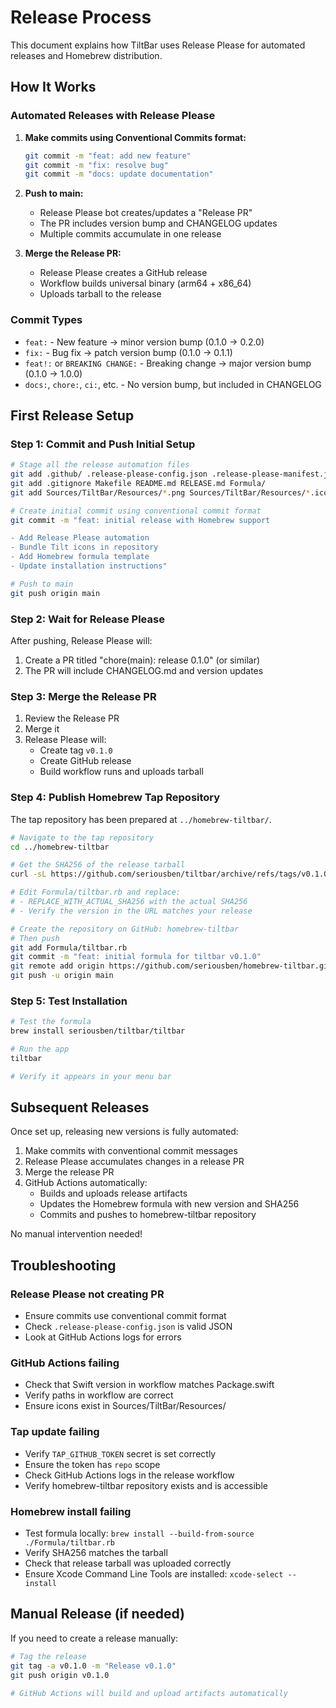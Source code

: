 # Release Process

This document explains how TiltBar uses Release Please for automated releases and Homebrew distribution.

## How It Works

### Automated Releases with Release Please

1. **Make commits using Conventional Commits format:**
   ```bash
   git commit -m "feat: add new feature"
   git commit -m "fix: resolve bug"
   git commit -m "docs: update documentation"
   ```

2. **Push to main:**
   - Release Please bot creates/updates a "Release PR"
   - The PR includes version bump and CHANGELOG updates
   - Multiple commits accumulate in one release

3. **Merge the Release PR:**
   - Release Please creates a GitHub release
   - Workflow builds universal binary (arm64 + x86_64)
   - Uploads tarball to the release

### Commit Types

- `feat:` - New feature → minor version bump (0.1.0 → 0.2.0)
- `fix:` - Bug fix → patch version bump (0.1.0 → 0.1.1)
- `feat!:` or `BREAKING CHANGE:` - Breaking change → major version bump (0.1.0 → 1.0.0)
- `docs:`, `chore:`, `ci:`, etc. - No version bump, but included in CHANGELOG

## First Release Setup

### Step 1: Commit and Push Initial Setup

```bash
# Stage all the release automation files
git add .github/ .release-please-config.json .release-please-manifest.json
git add .gitignore Makefile README.md RELEASE.md Formula/
git add Sources/TiltBar/Resources/*.png Sources/TiltBar/Resources/*.ico

# Create initial commit using conventional commit format
git commit -m "feat: initial release with Homebrew support

- Add Release Please automation
- Bundle Tilt icons in repository
- Add Homebrew formula template
- Update installation instructions"

# Push to main
git push origin main
```

### Step 2: Wait for Release Please

After pushing, Release Please will:
1. Create a PR titled "chore(main): release 0.1.0" (or similar)
2. The PR will include CHANGELOG.md and version updates

### Step 3: Merge the Release PR

1. Review the Release PR
2. Merge it
3. Release Please will:
   - Create tag `v0.1.0`
   - Create GitHub release
   - Build workflow runs and uploads tarball

### Step 4: Publish Homebrew Tap Repository

The tap repository has been prepared at `../homebrew-tiltbar/`.

```bash
# Navigate to the tap repository
cd ../homebrew-tiltbar

# Get the SHA256 of the release tarball
curl -sL https://github.com/seriousben/tiltbar/archive/refs/tags/v0.1.0.tar.gz | shasum -a 256

# Edit Formula/tiltbar.rb and replace:
# - REPLACE_WITH_ACTUAL_SHA256 with the actual SHA256
# - Verify the version in the URL matches your release

# Create the repository on GitHub: homebrew-tiltbar
# Then push
git add Formula/tiltbar.rb
git commit -m "feat: initial formula for tiltbar v0.1.0"
git remote add origin https://github.com/seriousben/homebrew-tiltbar.git
git push -u origin main
```

### Step 5: Test Installation

```bash
# Test the formula
brew install seriousben/tiltbar/tiltbar

# Run the app
tiltbar

# Verify it appears in your menu bar
```

## Subsequent Releases

Once set up, releasing new versions is fully automated:

1. Make commits with conventional commit messages
2. Release Please accumulates changes in a release PR
3. Merge the release PR
4. GitHub Actions automatically:
   - Builds and uploads release artifacts
   - Updates the Homebrew formula with new version and SHA256
   - Commits and pushes to homebrew-tiltbar repository

No manual intervention needed!

## Troubleshooting

### Release Please not creating PR

- Ensure commits use conventional commit format
- Check `.release-please-config.json` is valid JSON
- Look at GitHub Actions logs for errors

### GitHub Actions failing

- Check that Swift version in workflow matches Package.swift
- Verify paths in workflow are correct
- Ensure icons exist in Sources/TiltBar/Resources/

### Tap update failing

- Verify `TAP_GITHUB_TOKEN` secret is set correctly
- Ensure the token has `repo` scope
- Check GitHub Actions logs in the release workflow
- Verify homebrew-tiltbar repository exists and is accessible

### Homebrew install failing

- Test formula locally: `brew install --build-from-source ./Formula/tiltbar.rb`
- Verify SHA256 matches the tarball
- Check that release tarball was uploaded correctly
- Ensure Xcode Command Line Tools are installed: `xcode-select --install`

## Manual Release (if needed)

If you need to create a release manually:

```bash
# Tag the release
git tag -a v0.1.0 -m "Release v0.1.0"
git push origin v0.1.0

# GitHub Actions will build and upload artifacts automatically
```
